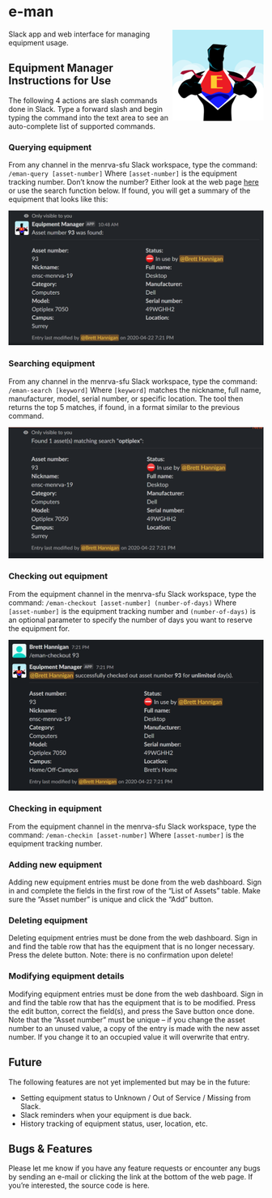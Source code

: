 # e-man
<img align="right" src="https://github.com/bretthannigan/e-man/blob/master/views/icons/apple-touch-icon.png?raw=true" alt="E-man Logo" title="E-man manages equipment like a superhero!">
Slack app and web interface for managing equipment usage.

## Equipment Manager Instructions for Use

The following 4 actions are slash commands done in Slack. Type a forward slash and begin typing the command into the text area to see an auto-complete list of supported commands.

### Querying equipment

From any channel in the menrva-sfu Slack workspace, type the command:
`/eman-query [asset-number]`
Where `[asset-number]` is the equipment tracking number. Don’t know the number? Either look at the web page [here](http://ec2-52-25-111-176.us-west-2.compute.amazonaws.com) or use the search function below. If found, you will get a summary of the equipment that looks like this:

<img src="https://github.com/bretthannigan/e-man/blob/master/QueryScreenshot.PNG?raw=true" alt="Query example" title="Slack query">

### Searching equipment

From any channel in the menrva-sfu Slack workspace, type the command:
`/eman-search [keyword]`
Where `[keyword]` matches the nickname, full name, manufacturer, model, serial number, or specific location. The tool then returns the top 5 matches, if found, in a format similar to the previous command.

<img src="https://github.com/bretthannigan/e-man/blob/master/SearchScreenshot.PNG?raw=true" alt="Search example" title="Slack search">

### Checking out equipment

From the equipment channel in the menrva-sfu Slack workspace, type the command:
`/eman-checkout [asset-number] (number-of-days)`
Where `[asset-number]` is the equipment tracking number and `(number-of-days)` is an optional parameter to specify the number of days you want to reserve the equipment for.

<img src="https://github.com/bretthannigan/e-man/blob/master/CheckoutScreenshot.PNG?raw=true" alt="Checkout example" title="Slack checkout">

### Checking in equipment

From the equipment channel in the menrva-sfu Slack workspace, type the command:
`/eman-checkin [asset-number]`
Where `[asset-number]` is the equipment tracking number.

### Adding new equipment

Adding new equipment entries must be done from the web dashboard. Sign in and complete the fields in the first row of the “List of Assets” table. Make sure the “Asset number” is unique and click the “Add” button.

### Deleting equipment

Deleting equipment entries must be done from the web dashboard. Sign in and find the table row that has the equipment that is no longer necessary. Press the delete button. Note: there is no confirmation upon delete!

### Modifying equipment details

Modifying equipment entries must be done from the web dashboard. Sign in and find the table row that has the equipment that is to be modified. Press the edit button, correct the field(s), and press the Save button once done. Note that the “Asset number” must be unique – if you change the asset number to an unused value, a copy of the entry is made with the new asset number. If you change it to an occupied value it will overwrite that entry.

## Future 

The following features are not yet implemented but may be in the future:
-	Setting equipment status to Unknown / Out of Service / Missing from Slack.
-	Slack reminders when your equipment is due back.
-	History tracking of equipment status, user, location, etc.

## Bugs & Features

Please let me know if you have any feature requests or encounter any bugs by sending an e-mail or clicking the link at the bottom of the web page. If you’re interested, the source code is here.
